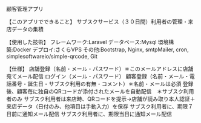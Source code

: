 顧客管理アプリ

【このアプリでできること】
    サブスクサービス（３０日間）利用者の管理・来店データの集積

【使用した技術】
    フレームワーク:Laravel 
    データベース:Mysql
    環境構築:Docker
    デプロイ:さくらVPS
    その他:Bootstrap, Nginx, smtpMailer, cron, simplesoftwareio/simple-qrcode, Git
    

【仕様】
    店舗登録（名前・メール・パスワード）＊このメールアドレスに店舗宛てメール配信
    ログイン（メール・パスワード）
    顧客登録（名前・メール・電話番号・誕生日・サブスク利用の有無・コメント）＊名前・メールは必須
    登録後、顧客毎に独自のQRコードが添付されたメールを自動配信　＊サブスク利用者のみ
    サブスク利用者は来店時、QRコードを提示→店舗が読み取り本人認証＋来店データ（日付のみ、他項目は手動入力）を保存
    サブスク利用者に、期限７日前に通知メール配信
    サブスク利用者に、期限当日に通知メール配信

